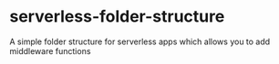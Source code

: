 # serverless-folder-structure
A simple folder structure for serverless apps which allows you to add middleware functions
